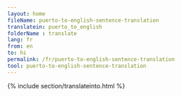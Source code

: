 ```yaml
---
layout: home
fileName: puerto-to-english-sentence-translation
translatein: puerto_to_english
folderName : translate
lang: fr
from: en
to: hi
permalink: /fr/puerto-to-english-sentence-translation
tool: puerto-to-english-sentence-translation
---
```

{% include section/translateinto.html %}